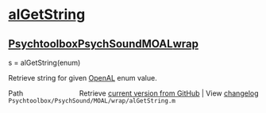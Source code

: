 # [alGetString](alGetString)
## [Psychtoolbox](Psychtoolbox)[PsychSound](PsychSound)[MOAL](MOAL)[wrap](wrap)

s = alGetString(enum)  
  
Retrieve string for given [OpenAL](OpenAL) enum value.  
  




<div class="code_header" style="text-align:right;">
  <span style="float:left;">Path&nbsp;&nbsp;</span> <span class="counter">Retrieve <a href=
  "https://raw.github.com/Psychtoolbox-3/Psychtoolbox-3/beta/Psychtoolbox/PsychSound/MOAL/wrap/alGetString.m">current version from GitHub</a> | View <a href=
  "https://github.com/Psychtoolbox-3/Psychtoolbox-3/commits/beta/Psychtoolbox/PsychSound/MOAL/wrap/alGetString.m">changelog</a></span>
</div>
<div class="code">
  <code>Psychtoolbox/PsychSound/MOAL/wrap/alGetString.m</code>
</div>

